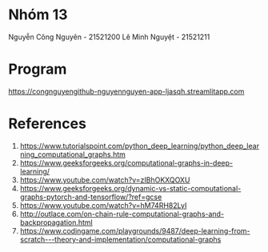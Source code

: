 # Nhóm 13
Nguyễn Công Nguyên - 21521200
Lê Minh Nguyệt - 21521211

# Program
https://congnguyengithub-nguyennguyen-app-ljasqh.streamlitapp.com

# References
1. https://www.tutorialspoint.com/python_deep_learning/python_deep_learning_computational_graphs.htm
2. https://www.geeksforgeeks.org/computational-graphs-in-deep-learning/
3. https://www.youtube.com/watch?v=zIBhOKXQOXU
4. https://www.geeksforgeeks.org/dynamic-vs-static-computational-graphs-pytorch-and-tensorflow/?ref=gcse
5. https://www.youtube.com/watch?v=hM74RH82LyI
6. http://outlace.com/on-chain-rule-computational-graphs-and-backpropagation.html
7. https://www.codingame.com/playgrounds/9487/deep-learning-from-scratch---theory-and-implementation/computational-graphs
